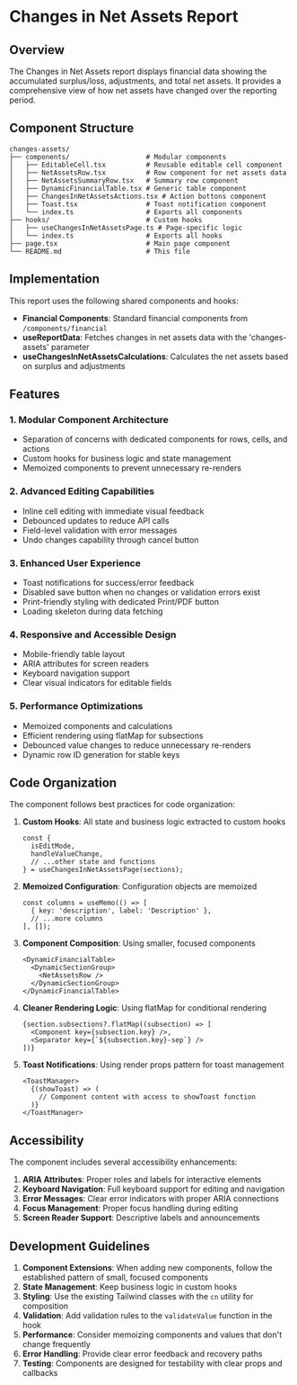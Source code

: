 # Changes in Net Assets Report

## Overview

The Changes in Net Assets report displays financial data showing the accumulated surplus/loss, adjustments, and total net assets. It provides a comprehensive view of how net assets have changed over the reporting period.

## Component Structure

```
changes-assets/
├── components/                   # Modular components
│   ├── EditableCell.tsx          # Reusable editable cell component
│   ├── NetAssetsRow.tsx          # Row component for net assets data
│   ├── NetAssetsSummaryRow.tsx   # Summary row component
│   ├── DynamicFinancialTable.tsx # Generic table component
│   ├── ChangesInNetAssetsActions.tsx # Action buttons component
│   ├── Toast.tsx                 # Toast notification component
│   └── index.ts                  # Exports all components
├── hooks/                        # Custom hooks
│   ├── useChangesInNetAssetsPage.ts # Page-specific logic
│   └── index.ts                  # Exports all hooks
├── page.tsx                      # Main page component
└── README.md                     # This file
```

## Implementation

This report uses the following shared components and hooks:

- **Financial Components**: Standard financial components from `/components/financial`
- **useReportData**: Fetches changes in net assets data with the 'changes-assets' parameter
- **useChangesInNetAssetsCalculations**: Calculates the net assets based on surplus and adjustments

## Features

### 1. Modular Component Architecture
- Separation of concerns with dedicated components for rows, cells, and actions
- Custom hooks for business logic and state management
- Memoized components to prevent unnecessary re-renders

### 2. Advanced Editing Capabilities
- Inline cell editing with immediate visual feedback
- Debounced updates to reduce API calls
- Field-level validation with error messages
- Undo changes capability through cancel button

### 3. Enhanced User Experience
- Toast notifications for success/error feedback
- Disabled save button when no changes or validation errors exist
- Print-friendly styling with dedicated Print/PDF button
- Loading skeleton during data fetching

### 4. Responsive and Accessible Design
- Mobile-friendly table layout
- ARIA attributes for screen readers
- Keyboard navigation support
- Clear visual indicators for editable fields

### 5. Performance Optimizations
- Memoized components and calculations
- Efficient rendering using flatMap for subsections
- Debounced value changes to reduce unnecessary re-renders
- Dynamic row ID generation for stable keys

## Code Organization

The component follows best practices for code organization:

1. **Custom Hooks**: All state and business logic extracted to custom hooks
   ```tsx
   const {
     isEditMode,
     handleValueChange,
     // ...other state and functions
   } = useChangesInNetAssetsPage(sections);
   ```

2. **Memoized Configuration**: Configuration objects are memoized
   ```tsx
   const columns = useMemo(() => [
     { key: 'description', label: 'Description' },
     // ...more columns
   ], []);
   ```

3. **Component Composition**: Using smaller, focused components
   ```tsx
   <DynamicFinancialTable>
     <DynamicSectionGroup>
       <NetAssetsRow />
     </DynamicSectionGroup>
   </DynamicFinancialTable>
   ```

4. **Cleaner Rendering Logic**: Using flatMap for conditional rendering
   ```tsx
   {section.subsections?.flatMap((subsection) => [
     <Component key={subsection.key} />,
     <Separator key={`${subsection.key}-sep`} />
   ])}
   ```

5. **Toast Notifications**: Using render props pattern for toast management
   ```tsx
   <ToastManager>
     {(showToast) => (
       // Component content with access to showToast function
     )}
   </ToastManager>
   ```

## Accessibility

The component includes several accessibility enhancements:

1. **ARIA Attributes**: Proper roles and labels for interactive elements
2. **Keyboard Navigation**: Full keyboard support for editing and navigation
3. **Error Messages**: Clear error indicators with proper ARIA connections
4. **Focus Management**: Proper focus handling during editing
5. **Screen Reader Support**: Descriptive labels and announcements

## Development Guidelines

1. **Component Extensions**: When adding new components, follow the established pattern of small, focused components
2. **State Management**: Keep business logic in custom hooks
3. **Styling**: Use the existing Tailwind classes with the `cn` utility for composition
4. **Validation**: Add validation rules to the `validateValue` function in the hook
5. **Performance**: Consider memoizing components and values that don't change frequently
6. **Error Handling**: Provide clear error feedback and recovery paths
7. **Testing**: Components are designed for testability with clear props and callbacks 